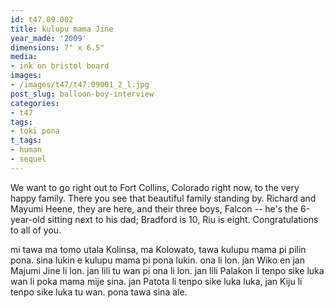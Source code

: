 ```yaml
---
id: t47.09.002
title: kulupu mama Jine
year_made: '2009'
dimensions: 7" x 6.5"
media:
- ink on bristol board
images:
- /images/t47/t47.09001_2_l.jpg 
post_slug: balloon-boy-interview
categories:
- t47
tags:
- toki pona
t_tags:
- human
- sequel
---
```


We want to go right out to Fort Collins, Colorado right now, to the very happy family. There you see that beautiful family standing by. Richard and Mayumi Heene, they are here, and their three boys, Falcon -- he's the 6-year-old sitting next to his dad; Bradford is 10, Riu is eight.
Congratulations to all of you.

mi tawa ma tomo utala Kolinsa, ma Kolowato, tawa kulupu mama pi pilin pona. sina lukin e kulupu mama pi pona lukin. ona li lon. jan Wiko en jan Majumi Jine li lon. jan lili tu wan pi ona li lon. jan lili Palakon li tenpo sike luka wan li poka mama mije sina. jan Patota li tenpo sike luka luka, jan Kiju li tenpo sike luka tu wan. pona tawa sina ale.
